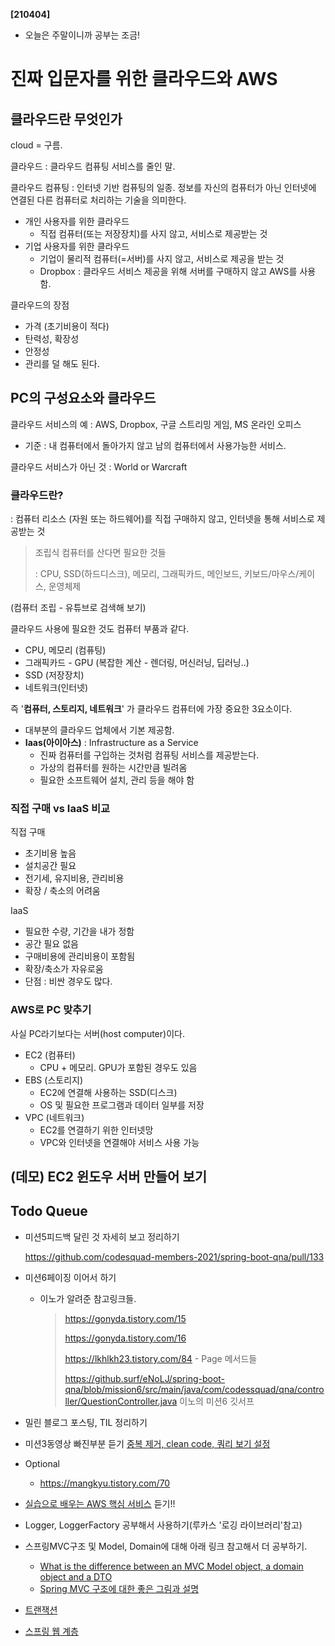 **[210404]**



- 오늘은 주말이니까 공부는 조금!



# 진짜 입문자를 위한 클라우드와 AWS

## 클라우드란 무엇인가

cloud = 구름.

클라우드 : 클라우드 컴퓨팅 서비스를 줄인 말.

클라우드 컴퓨팅 : 인터넷 기반 컴퓨팅의 일종. 정보를 자신의 컴퓨터가 아닌 인터넷에 연결된 다른 컴퓨터로 처리하는 기술을 의미한다.

- 개인 사용자를 위한 클라우드
  - 직접 컴퓨터(또는 저장장치)를 사지 않고, 서비스로 제공받는 것
- 기업 사용자를 위한 클라우드
  - 기업이 물리적 컴퓨터(=서버)를 사지 않고, 서비스로 제공을 받는 것
  - Dropbox : 클라우드 서비스 제공을 위해 서버를 구매하지 않고 AWS를 사용함.

클라우드의 장점

- 가격 (초기비용이 적다)
- 탄력성, 확장성
- 안정성
- 관리를 덜 해도 된다.

## PC의 구성요소와 클라우드

클라우드 서비스의 예 : AWS, Dropbox, 구글 스트리밍 게임, MS 온라인 오피스

- 기준 : 내 컴퓨터에서 돌아가지 않고 남의 컴퓨터에서 사용가능한 서비스.

클라우드 서비스가 아닌 것 : World or Warcraft

### 클라우드란?

: 컴퓨터 리소스 (자원 또는 하드웨어)를 직접 구매하지 않고, 인터넷을 통해 서비스로 제공받는 것

> 조립식 컴퓨터를 산다면 필요한 것들
>
> : CPU, SSD(하드디스크), 메모리, 그래픽카드, 메인보드, 키보드/마우스/케이스, 운영체제

(컴퓨터 조립 - 유튜브로 검색해 보기)

클라우드 사용에 필요한 것도 컴퓨터 부품과 같다.

- CPU, 메모리 (컴퓨팅)
- 그래픽카드 - GPU (복잡한 계산 - 렌더링, 머신러닝, 딥러닝..)
- SSD (저장장치)
- 네트워크(인터넷)

즉 '**컴퓨터, 스토리지, 네트워크**' 가 클라우드 컴퓨터에 가장 중요한 3요소이다.

- 대부분의 클라우드 업체에서 기본 제공함.
- **Iaas(아이아스)** : Infrastructure as a Service
  - 진짜 컴퓨터를 구입하는 것처럼 컴퓨팅 서비스를 제공받는다.
  - 가상의 컴퓨터를 원하는 시간만큼 빌려옴
  - 필요한 소프트웨어 설치, 관리 등을 해야 함

### 직접 구매 vs IaaS 비교

직접 구매

- 초기비용 높음
- 설치공간 필요
- 전기세, 유지비용, 관리비용
- 확장 / 축소의 어려움

IaaS 

- 필요한 수량, 기간을 내가 정함
- 공간 필요 없음
- 구매비용에 관리비용이 포함됨
- 확장/축소가 자유로움
- 단점 : 비싼 경우도 많다.

### AWS로 PC 맞추기

사실 PC라기보다는 서버(host computer)이다.

- EC2 (컴퓨터)
  - CPU + 메모리. GPU가 포함된 경우도 있음
- EBS (스토리지)
  - EC2에 연결해 사용하는 SSD(디스크)
  - OS 및 필요한 프로그램과 데이터 일부를 저장
- VPC (네트워크)
  - EC2를 연결하기 위한 인터넷망
  - VPC와 인터넷을 연결해야 서비스 사용 가능

## (데모) EC2 윈도우 서버 만들어 보기



## Todo Queue

- 미션5피드백 달린 것 자세히 보고 정리하기

  https://github.com/codesquad-members-2021/spring-boot-qna/pull/133

- 미션6페이징 이어서 하기

  - 이노가 알려준 참고링크들.

    >https://gonyda.tistory.com/15
    >
    >https://gonyda.tistory.com/16
    >
    >https://lkhlkh23.tistory.com/84 - Page 메서드들
    >
    >https://github.surf/eNoLJ/spring-boot-qna/blob/mission6/src/main/java/com/codessquad/qna/controller/QuestionController.java 이노의 미션6 깃서프

- 밀린 블로그 포스팅, TIL 정리하기

- 미션3동영상 빠진부분 듣기 [중복 제거, clean code, 쿼리 보기 설정](https://youtu.be/DaqWKDvdmAk)

- Optional

  - https://mangkyu.tistory.com/70 

- [실습으로 배우는 AWS 핵심 서비스](https://www.inflearn.com/course/aws-%ED%95%B5%EC%8B%AC-%EC%8B%A4%EC%8A%B5/dashboard) 듣기!!

- Logger, LoggerFactory 공부해서 사용하기(루카스 '로깅 라이브러리'참고)

- 스프링MVC구조 및 Model, Domain에 대해 아래 링크 참고해서 더 공부하기.

  - [What is the difference between an MVC Model object, a domain object and a DTO](https://stackoverflow.com/questions/3853749/what-is-the-difference-between-an-mvc-model-object-a-domain-object-and-a-dto)
  - [Spring MVC 구조에 대한 좋은 그림과 설명](https://justforchangesake.wordpress.com/2014/05/07/spring-mvc-request-life-cycle/)

- [트랜잭션](http://egloos.zum.com/sweeper/v/3003805)

- [스프링 웹 계층](https://www.petrikainulainen.net/software-development/design/understanding-spring-web-application-architecture-the-classic-way/)

